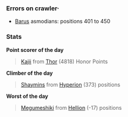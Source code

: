 ### Errors on crawler·
- [Barus](/#/ranking/Barus) asmodians: positions 401 to 450


### Stats

**Point scorer of the day**
>[Kajii](/#/character/Thor/1625925) from [Thor](/#/ranking/Thor)  (4818) Honor Points


**Climber of the day**
>[Shaymins](/#/character/Hyperion/635175) from [Hyperion](/#/ranking/Hyperion)  (373) positions


**Worst of the day**
>[Megumeshiki](/#/character/Hellion/559469) from [Hellion](/#/ranking/Hellion)  (-17) positions


